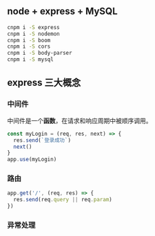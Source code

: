 ## node + express + MySQL

```bash
cnpm i -S express
cnpm i -S nodemon
cnpm i -S boom
cnpm i -S cors
cnpm i -S body-parser
cnpm i -S mysql
```

## express 三大概念
### 中间件

中间件是一个**函数**，在请求和响应周期中被顺序调用。

```javascript
const myLogin = (req, res, next) => {
  res.send(`登录成功`)
  next()
}
app.use(myLogin)
```

### 路由

```js
app.get('/', (req, res) => {
  res.send(req.query || req.param)
})
```

### 异常处理
